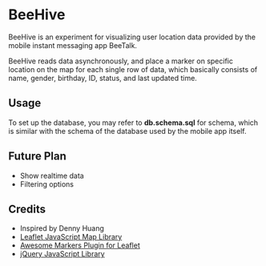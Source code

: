BeeHive
================
BeeHive is an experiment for visualizing user location data provided by the mobile instant messaging app BeeTalk.

BeeHive reads data asynchronously, and place a marker on specific location on the map for each single row of data, which basically consists of name, gender, birthday, ID, status, and last updated time.

## Usage
To set up the database, you may refer to **db.schema.sql** for schema, which is similar with the schema of the database used by the mobile app itself.

## Future Plan
 - Show realtime data
 - Filtering options

## Credits
 - Inspired by Denny Huang
 - [Leaflet JavaScript Map Library](http://leafletjs.com/)
 - [Awesome Markers Plugin for Leaflet](https://github.com/lvoogdt/Leaflet.awesome-markers)
 - [jQuery JavaScript Library](http://jquery.com/)
